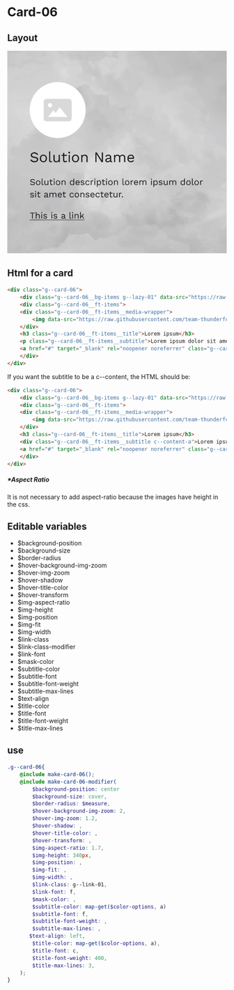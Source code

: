 # Card-06

## Layout

![alt text][card-06]

[card-06]: /src/img/global-components/card/card-06.jpg

## Html for a card

```html
<div class="g--card-06">
    <div class="g--card-06__bg-items g--lazy-01" data-src="https://raw.githubusercontent.com/team-thunderfoot/ui/main/src/img/global-components/bg-placeholder.jpg"></div>
    <div class="g--card-06__ft-items">
    <div class="g--card-06__ft-items__media-wrapper">
        <img data-src="https://raw.githubusercontent.com/team-thunderfoot/ui/main/src/img/global-components/rounded-img-placeholder.png" src="/src/img/global-components/placeholder.jpg" alt="alt text" class="g--card-06__ft-items__media-wrapper__media g--lazy-01">
    </div>
    <h3 class="g--card-06__ft-items__title">Lorem ipsum</h3>
    <p class="g--card-06__ft-items__subtitle">Lorem ipsum dolor sit amet.</p>
    <a href="#" target="_blank" rel="noopener noreferrer" class="g--card-06__ft-items__link">This is a link</a>
    </div>
</div>
```

If you want the subtitle to be a c--content, the HTML should be:
```html
<div class="g--card-06">
    <div class="g--card-06__bg-items g--lazy-01" data-src="https://raw.githubusercontent.com/team-thunderfoot/ui/main/src/img/global-components/bg-placeholder.jpg"></div>
    <div class="g--card-06__ft-items">
    <div class="g--card-06__ft-items__media-wrapper">
        <img data-src="https://raw.githubusercontent.com/team-thunderfoot/ui/main/src/img/global-components/rounded-img-placeholder.png" src="/src/img/global-components/placeholder.jpg" alt="alt text" class="g--card-06__ft-items__media-wrapper__media g--lazy-01">
    </div>
    <h3 class="g--card-06__ft-items__title">Lorem ipsum</h3>
    <div class="g--card-06__ft-items__subtitle c--content-a">Lorem ipsum dolor sit amet.</div>
    <a href="#" target="_blank" rel="noopener noreferrer" class="g--card-06__ft-items__link">This is a link</a>
    </div>
</div>
```

##### \*Aspect Ratio

It is not necessary to add aspect-ratio because the images have height in the css.

## Editable variables

- $background-position
- $background-size
- $border-radius
- $hover-background-img-zoom
- $hover-img-zoom
- $hover-shadow
- $hover-title-color
- $hover-transform
- $img-aspect-ratio
- $img-height
- $img-position
- $img-fit
- $img-width
- $link-class
- $link-class-modifier
- $link-font
- $mask-color
- $subtitle-color
- $subtitle-font
- $subtitle-font-weight
- $subtitle-max-lines
- $text-align
- $title-color
- $title-font
- $title-font-weight
- $title-max-lines

## use

```scss
.g--card-06{
    @include make-card-06();
    @include make-card-06-modifier(
        $background-position: center
        $background-size: cover,
        $border-radius: $measure,
        $hover-background-img-zoom: 2,
        $hover-img-zoom: 1.2,
        $hover-shadow: ,
        $hover-title-color: ,
        $hover-transform: ,
        $img-aspect-ratio: 1.7,
        $img-height: 340px,
        $img-position: ,
        $img-fit: ,
        $img-width: ,
        $link-class: g--link-01,
        $link-font: f,
        $mask-color: ,
        $subtitle-color: map-get($color-options, a)
        $subtitle-font: f,
        $subtitle-font-weight: ,
        $subtitle-max-lines: ,
       $text-align: left,
        $title-color: map-get($color-options, a),
        $title-font: c,
        $title-font-weight: 400,
        $title-max-lines: 3,
    );
}
```
